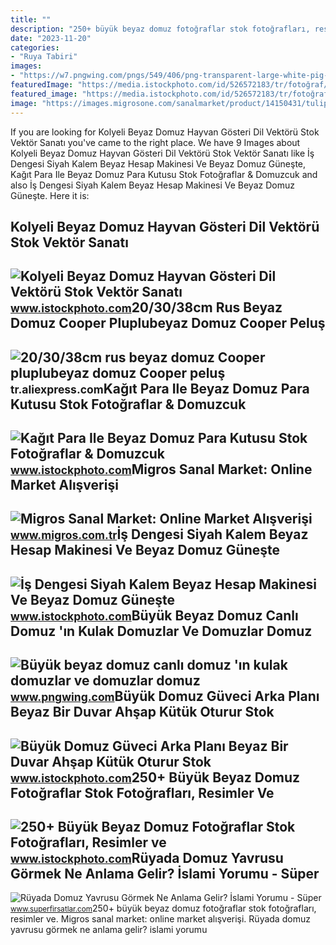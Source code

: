 ```yaml
---
title: ""
description: "250+ büyük beyaz domuz fotoğraflar stok fotoğrafları, resimler ve"
date: "2023-11-20"
categories:
- "Ruya Tabiri"
images:
- "https://w7.pngwing.com/pngs/549/406/png-transparent-large-white-pig-live-pig-s-ear-hogs-and-pigs-pork-pig-mammal-animals-wildlife.png"
featuredImage: "https://media.istockphoto.com/id/526572183/tr/fotoğraf/pig-in-meadow.jpg?s=612x612&amp;w=0&amp;k=20&amp;c=CWvHsUga5ZjdLv_DsWEvSleqCf0mLOHKGlZFPrhlJr0="
featured_image: "https://media.istockphoto.com/id/526572183/tr/fotoğraf/pig-in-meadow.jpg?s=612x612&amp;w=0&amp;k=20&amp;c=CWvHsUga5ZjdLv_DsWEvSleqCf0mLOHKGlZFPrhlJr0="
image: "https://images.migrosone.com/sanalmarket/product/14150431/tulip-pisirilmis-domuz-eti-urunu-200g-f33d88-1650x1650.jpg"
---
```


If you are looking for Kolyeli Beyaz Domuz Hayvan Gösteri Dil Vektörü Stok Vektör Sanatı you've came to the right place. We have 9 Images about Kolyeli Beyaz Domuz Hayvan Gösteri Dil Vektörü Stok Vektör Sanatı like İş Dengesi Siyah Kalem Beyaz Hesap Makinesi Ve Beyaz Domuz Güneşte, Kağıt Para Ile Beyaz Domuz Para Kutusu Stok Fotoğraflar &amp; Domuzcuk and also İş Dengesi Siyah Kalem Beyaz Hesap Makinesi Ve Beyaz Domuz Güneşte. Here it is:

Kolyeli Beyaz Domuz Hayvan Gösteri Dil Vektörü Stok Vektör Sanatı
-----------------------------------------------------------------

 ![Kolyeli Beyaz Domuz Hayvan Gösteri Dil Vektörü Stok Vektör Sanatı](https://media.istockphoto.com/id/1279172950/tr/vektör/kolyeli-beyaz-domuz-hayvan-gösteri-dil-vektörü.jpg?s=1024x1024&w=is&k=20&c=A6bWQdN3cmjEYWNjRbyB48NzqTHL095CydQdCMhPUek=) <small>www.istockphoto.com</small>20/30/38cm Rus Beyaz Domuz Cooper Pluplubeyaz Domuz Cooper Peluş
----------------------------------------------------------------

 ![20/30/38cm rus beyaz domuz Cooper pluplubeyaz domuz Cooper peluş](https://ae01.alicdn.com/kf/Saa4b98956cce4d15b65af305741c7981t/20-30-38cm-rus-beyaz-domuz-Cooper-pluplubeyaz-domuz-Cooper-pelu-oyuncaklar-karikat-r-hayvan-bebekler.jpg) <small>tr.aliexpress.com</small>Kağıt Para Ile Beyaz Domuz Para Kutusu Stok Fotoğraflar &amp; Domuzcuk
----------------------------------------------------------------------

 ![Kağıt Para Ile Beyaz Domuz Para Kutusu Stok Fotoğraflar & Domuzcuk](https://media.istockphoto.com/id/1209618282/tr/fotoğraf/kağıt-para-ile-beyaz-domuz-para-kutusu.jpg?s=1024x1024&w=is&k=20&c=G1OfoAXPShDL2wEScbVXh3DFNW2AH0i_ThTi-4F_DfI=) <small>www.istockphoto.com</small>Migros Sanal Market: Online Market Alışverişi
---------------------------------------------

 ![Migros Sanal Market: Online Market Alışverişi](https://images.migrosone.com/sanalmarket/product/14150431/tulip-pisirilmis-domuz-eti-urunu-200g-f33d88-1650x1650.jpg) <small>www.migros.com.tr</small>İş Dengesi Siyah Kalem Beyaz Hesap Makinesi Ve Beyaz Domuz Güneşte
------------------------------------------------------------------

 ![İş Dengesi Siyah Kalem Beyaz Hesap Makinesi Ve Beyaz Domuz Güneşte](https://media.istockphoto.com/id/1226638175/tr/fotoğraf/iş-dengesi-siyah-kalem-beyaz-hesap-makinesi-ve-beyaz-domuz-güneşte-grafiklerin-arka-plan.jpg?s=1024x1024&w=is&k=20&c=9UD7EDvSoTIrjYvBAa5Y7LFn39_5laqjPc53Rvhmm4I=) <small>www.istockphoto.com</small>Büyük Beyaz Domuz Canlı Domuz 'ın Kulak Domuzlar Ve Domuzlar Domuz
------------------------------------------------------------------

 ![Büyük beyaz domuz canlı domuz 'ın kulak domuzlar ve domuzlar domuz](https://w7.pngwing.com/pngs/549/406/png-transparent-large-white-pig-live-pig-s-ear-hogs-and-pigs-pork-pig-mammal-animals-wildlife.png) <small>www.pngwing.com</small>Büyük Domuz Güveci Arka Planı Beyaz Bir Duvar Ahşap Kütük Oturur Stok
---------------------------------------------------------------------

 ![Büyük Domuz Güveci Arka Planı Beyaz Bir Duvar Ahşap Kütük Oturur Stok](https://media.istockphoto.com/id/1125362755/tr/fotoğraf/büyük-domuz-güveci-arka-planı-beyaz-bir-duvar-ahşap-kütük-oturur.jpg?s=612x612&w=is&k=20&c=8j4p8TGhxcO3U55Xo2SJYiM_qtw72qdUdzYLphxa1uA=) <small>www.istockphoto.com</small>250+ Büyük Beyaz Domuz Fotoğraflar Stok Fotoğrafları, Resimler Ve
-----------------------------------------------------------------

 ![250+ Büyük Beyaz Domuz Fotoğraflar Stok Fotoğrafları, Resimler ve](https://media.istockphoto.com/id/526572183/tr/fotoğraf/pig-in-meadow.jpg?s=612x612&w=0&k=20&c=CWvHsUga5ZjdLv_DsWEvSleqCf0mLOHKGlZFPrhlJr0=) <small>www.istockphoto.com</small>Rüyada Domuz Yavrusu Görmek Ne Anlama Gelir? İslami Yorumu - Süper
------------------------------------------------------------------

 ![Rüyada Domuz Yavrusu Görmek Ne Anlama Gelir? İslami Yorumu - Süper](http://www.superfirsatlar.com/wp-content/uploads/2020/09/ruyada-domuz-yavrusu-gormek-1024x576.jpg) <small>www.superfirsatlar.com</small>250+ büyük beyaz domuz fotoğraflar stok fotoğrafları, resimler ve. Migros sanal market: online market alışverişi. Rüyada domuz yavrusu görmek ne anlama gelir? i̇slami yorumu
